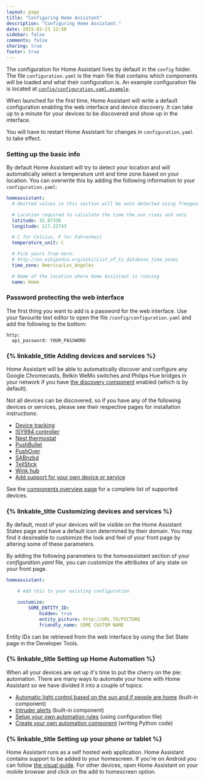 ```yaml
---
layout: page
title: "Configuring Home Assistant"
description: "Configuring Home Assistant."
date: 2015-03-23 12:50
sidebar: false
comments: false
sharing: true
footer: true
---
```


The configuration for Home Assistant lives by default in the `config` folder. The file `configuration.yaml` is the main file that contains which components will be loaded and what their configuration is. An example configuration file is located at [`config/configuration.yaml.example`](https://github.com/balloob/home-assistant/blob/master/config/configuration.yaml.example).

When launched for the first time, Home Assistant will write a default configuration enabling the web interface and device discovery. It can take up to a minute for your devices to be discovered and show up in the interface.

<p class='note'>
  You will have to restart Home Assistant for changes in <code>configuration.yaml</code> to take effect.
</p>

### Setting up the basic info

By default Home Assistant will try to detect your location and will automatically select a temperature unit and time zone based on your location. You can overwrite this by adding the following information to your `configuration.yaml`:

```yaml
homeassistant:
  # Omitted values in this section will be auto detected using freegeoip.net

  # Location required to calculate the time the sun rises and sets
  latitude: 32.87336
  longitude: 117.22743

  # C for Celsius, F for Fahrenheit
  temperature_unit: C

  # Pick yours from here:
  # http://en.wikipedia.org/wiki/List_of_tz_database_time_zones
  time_zone: America/Los_Angeles

  # Name of the location where Home Assistant is running
  name: Home
```

### Password protecting the web interface

The first thing you want to add is a password for the web interface. Use your favourite text editor to open the file `/config/configuration.yaml` and add the following to the bottom:

```
http:
  api_password: YOUR_PASSWORD
```

### {% linkable_title Adding devices and services %}

Home Assistant will be able to automatically discover and configure any Google Chromecasts, Belkin WeMo switches and Philips Hue bridges in your network if you have [the discovery component]({{site_root}}/components/discovery.html) enabled (which is by default).

Not all devices can be discovered, so if you have any of the following devices or services, please see their respective pages for installation instructions:

 * [Device tracking]({{site_root}}/components/device_tracker.html)
 * [ISY994 controller]({{site_root}}/components/isy994.html)
 * [Nest thermostat]({{site_root}}/components/thermostat.html)
 * [PushBullet]({{site_root}}/components/notify.html)
 * [PushOver](/blog/2015/03/22/release-notes/#pushover)
 * [SABnzbd](/blog/2015/03/22/release-notes/#sabnzbd)
 * [TellStick](/components/tellstick.html)
 * [Wink hub]({{site_root}}/components/wink.html)
 * [Add support for your own device or service]({{site_root}}/developers/add_new_platform.html)

See the [components overview page](/components/) for a complete list of supported devices.

### {% linkable_title Customizing devices and services %}

By default, most of your devices will be visible on the Home Assistant States
page and have a default icon determined by their domain. You may find it 
desireable to customize the look and feel of your front page by altering some
of these parameters.

By adding the following parameters to the *homeassistant* section of your
*configuration.yaml* file, you can customize the attributes of any state on
your front page.

```yaml
homeassistant:

    # Add this to your existing configuration

    customize:
        SOME_ENTITY_ID:
            hidden: true
            entity_picture: http://URL.TO/PICTURE
            friendly_name: SOME CUSTOM NAME
```

Entity IDs can be retrieved from the web interface by using the Set State page 
in the Developer Tools.

### {% linkable_title Setting up Home Automation %}

When all your devices are set up it's time to put the cherry on the pie: automation. There are many ways to automate your home with Home Assistant so we have divided it into a couple of topics:

 * [Automatic light control based on the sun and if people are home]({{site_root}}/components/device_sun_light_trigger.html) (built-in component)
 * [Intruder alerts]({{site_root}}/components/simple_alarm.html) (built-in component)
 * [Setup your own automation rules]({{site_root}}/components/automation.html) (using configuration file)
 * [Create your own automation component]({{site_root}}/developers/creating_components.html) (writing Python code)

### {% linkable_title Setting up your phone or tablet %}

Home Assistant runs as a self hosted web application. Home Assistant contains support to be added to your homescreen. If you're on Android you can follow [the visual guide]({{site_root}}/getting-started/android.html). For other devices, open Home Assistant on your mobile browser and click on the add to homescreen option.
